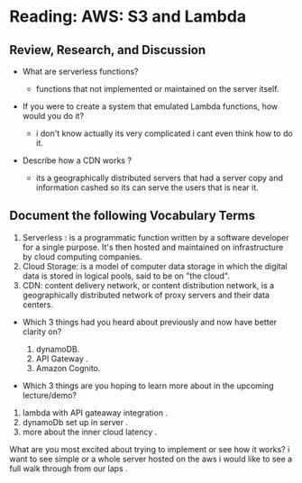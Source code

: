 # Reading:  AWS: S3 and Lambda

## Review, Research, and Discussion

* What are serverless functions?

  * functions that not implemented or maintained on the server itself.

* If you were to create a system that emulated Lambda functions, how would you do it?
  * i don't know actually its very complicated i cant even think how to do it.

* Describe how a CDN works ?
  * its a geographically distributed servers that had a server copy and information cashed so its can serve the users that is near it.

## Document the following Vocabulary Terms

1. Serverless  : is a programmatic function written by a software developer for a single purpose. It's then hosted and maintained on infrastructure by cloud computing companies.
2. Cloud Storage:  is a model of computer data storage in which the digital data is stored in logical pools, said to be on "the cloud". 
3. CDN:  content delivery network, or content distribution network, is a geographically distributed network of proxy servers and their data centers.

* Which 3 things had you heard about previously and now have better clarity on?

   1. dynamoDB.
   2. API Gateway .
   3. Amazon Cognito. 

* Which 3 things are you hoping to learn more about in the upcoming lecture/demo?

1. lambda with API gateaway integration .
2. dynamoDb set up in server .
3. more about the inner cloud latency .

What are you most excited about trying to implement or see how it works? i want to see simple or a whole server hosted on the aws i would like to see a full walk through from our laps .
  
